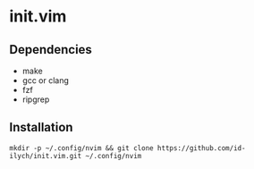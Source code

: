 # init.vim

## Dependencies
* make
* gcc or clang
* fzf
* ripgrep

## Installation

```
mkdir -p ~/.config/nvim && git clone https://github.com/id-ilych/init.vim.git ~/.config/nvim
```
